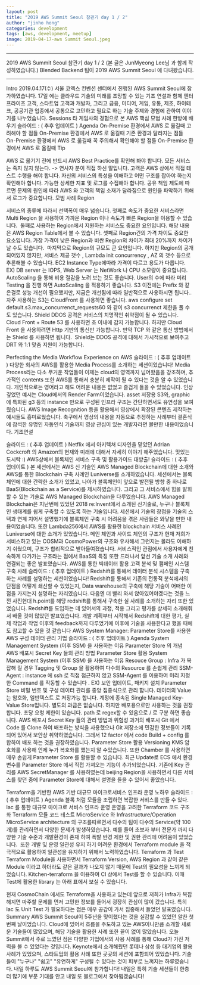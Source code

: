 ```yaml
---
layout: post
title: "2019 AWS Summit Seoul 참관기 day 1 / 2"
author: "jinho hong"
categories: development
tags: [aws, development, meetup]
image: 2019-04-17-aws Summit Seoul.jpeg
---
```


---

2019 AWS Summit Seoul 참관기 day 1 / 2
(본 글은 JunMyeong Lee님 과 함께 작성하였습니다.)
Blended Backend 팀이 2019 AWS Summit Seoul 에 다녀왔습니다.

---

Intro
2019.04.17(수) 서울 코엑스 컨벤션 센터에서 진행된 AWS Summit Seoul에 참가하였습니다. 17일 에는 클라우드 기술의 미래를 조망할 수 있는 기조 연설과 함께 엔터프라이즈 고객, 스타트업 고객과 개발자, 그리고 금융, 미디어, 게임, 유통, 제조, 하이테크, 공공기관 업종에서 공통으로 고민하고 필요로 하는 기술 주제와 경험에 관하여 이야기를 나누었습니다.
Sessions
타 게임사의 경험으로 본 AWS 핵심 모범 사례 한방에 배우기
슬라이드 : ( 추후 업데이트 )
Agenda
On-Premise 환경에서 AWS 로 옮길때 고려해야 할 점들
On-Premise 환경에서 AWS 로 옮길때 기존 환경과 달라지는 점들
On-Premise 환경에서 AWS 로 옮길때 꼭 주의해서 확인해야 할 점들
On-Premise 환경에서 AWS 로 옮길때 Tip

AWS 로 옮기기 전에
반드시 AWS Best Practice를 확인해 봐야 합니다.
모든 서비스는 죽지 않지 않는다. -> 연사자 분이 직접 하신 말입니다.
고객은 AWS 상에서 직접 테스트 수행을 해야 합니다.
자신의 서비스의 특성을 이해하고 어떤 구조를 잡아야 하는지 확인해야 합니다.
가능한 상세한 지표 및 로그를 수집해야 합니다. 공유 책임 제도에 따르면 문제의 원인에 따라 AWS 와 고객의 책임 소재가 달라짐으로 원인을 파악하기 위해서 로그가 중요합니다.
모범 사례
Region

서비스의 종류에 따라서 선택폭이 매우 넓습니다. 첫째로 속도가 중요한 서비스라면 Multi Region 을 사용하여 가까운 Region 이나 속도가 빠른 Region을 이용할 수 있습니다. 
둘째로 사용하는 Region에서 지원하는 서비스도 중요한 요인입니다. 해당 내용은 AWS Region Table에서 볼 수 있습니다.
셋째로 Region간의 가격 차이도 중요한 요소입니다. 가장 가격이 낮은 Region과 비싼 Region의 차이가 최대 20%까지 차이가 날 수도 있습니다. 
마지막으로 Region의 규모도 큰 요인입니다. 하지만 Region의 공개되어있지 않지만, 서비스 제공 갯수 , Lambda init concurrency , AZ 의 갯수 등으로 추론해볼 수 있습니다.
EC2
Instance Type에따라 가격이 다르고 용도가 다릅니다.
EX) DB server 는 IOPS, Web Server 는 NetWork 나 CPU 소모량이 중요합니다.
AutoScaling 을 통해 비용 절감을 노려 보는 것도 좋습니다. User의 수에 따라 미리 Testing 을 진행 하면 AutoScaling 을 적용하기 좋습니다.
S3
이전에는 Prefix 와 같은걸로 성능 개선이 필요했지만, 지금은 개선됨에 따라 일반적으로 사용하시면 됩니다.. 
자주 사용하는 S3는 CloudFront 를 사용하면 좋습니다.
aws configure set default.s3.max_concurrenct_requests60 와 같이 s3 concurrenct 제한을 풀 수도 있습니다.
Shield
DDOS 공격은 서비스의 치명적인 취약점이 될 수 있습니다. 
Cloud Front + Route 53 를 사용하면 초 이내에 감지 가능합니다.
하지만 Cloud Front 을 사용하려면 Http 기반의 통신만 가능합니다. 만약 TCP 와 같은 통신 방법에서는 Shield 를 사용하면 됩니다. 
Shield는 DDOS 공격에 대해서 가시적으로 보여주고 DRT 와 1:1 맞춤 지원이 가능합니다.

Perfecting the Media Workflow Experience on AWS
슬라이드 : ( 추후 업데이트 )
다양한 회사의 AWS를 활용한 Media Process를 소개하는 세션이었습니다! Media Process라는 다소 무거운 작업들이 이제는 cloud의 영역까지 넘어왔음을 강조하며, 추가적인 contents 또한 AWS를 통해서 충분히 제작이 될 수 있다는 것을 알 수 있었습니다. 개인적으로는 영어라고 해도 어려운 내용은 없었고 즐겁게 들을 수 있었습니다.
인상 깊었던 예시는 Cloud에서의 Render Farm이었습니다. asset 저장용 S3와, graphic에 특화된 g3 등의 instance 만으로 구성된 인프라 구조는 간단하면서도 유연성을 보여줬습니다. AWS Image Recognition 등을 활용해서 영상에서 확장된 콘텐츠 제작하는 예시들도 흥미로웠습니다. 축구에서 영상의 내용을 자동으로 추정하는 사례부터 결혼식에 참석한 유명인 자동인식 기술까지 영상 관심이 있는 개발자라면 볼만한 내용이었습니다.
기조연설

슬라이드 : ( 추후 업데이트 )
Netflix 에서 아키텍쳐 디자인을 맡았던 Adrian Cockcroft 의 Amazon의 현재와 미래에 대해서 자세히 이야기 해주었습니다.
맛있는 도시락 :)
AWS상에서 블록체인 서비스 구축 및 활용가이드 대방출!
슬라이드 : ( 추후 업데이트 )
본 세션에서는 AWS 신 기술인 AWS Managed Blockchain에 대한 소개와 AWS를 통한 Blockchain 구축 사례인 Luniverse를 소개하였습니다.
세션에서는 블록체인에 대한 간략한 소개가 있었고, 나아가 블록체인이 앞으로 발전될 방향 중 하나로 BaaS(Blockchain as a Service)를 제시하였습니다. 그리고 그 서비스에서 힘을 발휘할 수 있는 기술로 AWS Managed Blockchain을 다루었습니다.
AWS Managed Blockchain은 지난번에 있었던 2018 re:Invent에서 소개된 신기술로, 누구나 블록체인 생태계를 쉽게 구축할 수 있도록 하는 기술입니다. 세션에서 기술의 장점을 기술의 스택과 연계 지어서 설명했기에 블록체인 구축 시 어려움을 겪은 사람들은 와닿을 만한 내용이었습니다.
또한 Lambda256에서 AWS를 활용한 blockchain 서비스 사례인 Luniverse에 대한 소개가 있었습니다. 메인 체인과 사이드 체인의 구조가 현재 저희가 서비스하고 있는 COSM과 CosmoPower의 구조와 유사해서 그런지는 몰라도 이해하기 쉬웠으며, 구조가 합리적으로 받아들여졌습니다. 서비스적인 관점에서 사용자에게 친숙하게 다가가는 구조라는 점에서 BaaS의 특징 또한 드러나서 앞선 기술 소개 사례와 연결되는 좋은 발표였습니다.
AWS를 통한 빅데이터 활용 고객 분석 및 캠페인 시스템 구축 사례
슬라이드 : ( 추후 업데이트 )
Redshift를 통해서 데이터 분석 시스템을 구축하는 사례를 설명하는 세션이었습니다! Redshift를 통해서 기존의 전통적 분석에서의 단점을 어떻게 쇄신할 수 있었는지, Data warehouse의 구축에 해당 기술이 어떠한 이점을 가지는지 설명하는 자리였습니다.
다음엔 더 빨리 와서 앉아있어야겠다는 것을 느낀 사진현대 h.point를 해당 redshift를 통해서 구축한 실 사례를 소개하는 자리 또한 있었습니다. Redshift를 도입하는 데 있어서의 과정, 적용 그리고 평가를 상세히 소개해줘서 배울 것이 많았던 발표였습니다. 개발 계획부터 시작해서 Redshift에 대한 평가, 실제 작업과 작업 이후의 feedback까지 다루었기에 이후에 기술을 사용한다고 했을 때에도 참고할 수 있을 것 같습니다
AWS System Manager: Parameter Store를 사용한 AWS 구성 데이터 관리 기법
슬라이드 : ( 추후 업데이트 )
Agenda
System Management System (이후 SSM) 을 사용하는 이유
Parameter Store 의 개념
AWS 배포시 Secret Key 들의 관리 방법
Parameter Store 활용
System Management System (이후 SSM) 을 사용하는 이유
Resouce Group : Infra 가 복잡해 질 경우 Tagging 및 Group 을 활용하여 다수의 Resource 를 손쉽게 관리
SSM-Agent : instance 에 ssh 로 직접 접근하지 않고 SSM-Agent 를 이용하여 미리 지정한 Command 를 작동할 수 있습니다 .
EX) 보안 업데이트, 패키지 설치
Parameter Store
비밀 번호 및 구성 데이터 관리를 중앙 집중식으로 관리 합니다.
데이터의 Value 는 암호화, 일반텍스트 로 저장가능 합니다.
계정에 종속된 Single Managed Key-Value Store입니다.
별도의 과금은 없습니다. 하지만 배포용으로만 사용하는 것을 권장합니다. 초당 요청 제한이 있습니다.
path 로 regex할 수 있음으로 / 로 구분 하면 좋습니다.
AWS 배포시 Secret Key 들의 관리 방법과 위험성
과거의 배포시 Git 에서 Code 를 Clone 하여 배포하는 방식을 사용했으나 Git 저장소에 민감한 정보들이 기록 되어 있어서 보안상 취약하였습니다. 그래서 12 factor 에서 code Build + config 를 합하여 배포 하는 것을 권장하였습니다.
Parameter Store 활용
Versioning
KMS 암호화를 사용해 언제 누가 복호화를 했는지 알 수있습니다. 또한 Chamber 를 사용하면 매우 손쉽게 Parameter Store 를 활용할 수 있습니다.
최근 Update로 ECS 에서 환경변수를 Parameter Store 에서 직접 가져오는 기능이 추가되었습니다.
기존에 Key 관리를 AWS SecretManager 를 사용하였는데 beijing Region을 사용하면서 다른 서비스를 찾던 중에 Parameter Store에 대해서 설명을 들을 수 있어서 좋았습니다.

Terraform을 기반한 AWS 기반 대규모 마이크로서비스 인프라 운영 노하우
슬라이드 : ( 추후 업데이트 )
Agenda
블록 처럼 모듈을 조립하면 복잡한 서비스를 만들 수 있다.
Iac 를 통한 대규모 마이크로 서비스 인프라 운영
운영을 고려한 Terraform 코드 구조화
Terraform 모듈 코드 테스트
MicroService 와 Infrastructure/Operation
MicroService architecture 의 구조를따르면서 다수의 팀이 다수의 Service(약 100개)를 관리하면서 다양한 문제가 발생하였습니다. 예를 들어 초보자 부터 전문가 까지 다양한 기술 수준과 개발환경이 존재 하여 폭발 반경 제한 및 권한 관리에 어려움이 있었습니다. 
또한 개발 및 운영 일관성 유지 하기 어려운 환경에서 Terraform module 을 적극적으로 활용하여 일관성을 유지하기 위해서 노력하였습니다.
Terraform 과 Test
Terraform Module을 사용하면서 Terraform Version, AWS Region 과 같이 같은 Module 이라고 하더라도 같은 결과가 나오지 않기 때문에 Test의 필요성을 느끼게 되었습니다.
Kitchen-terraform 을 이용하여 CI 상에서 Test를 할 수 있습니다.
이때 Test에 활용한 library 는 아래 표에서 보실 수 있습니다.

현재 CosmoChain 에서도 Terraform을 사용하고 있는데 앞으로 저희가 Infra가 복잡해지면 마주할 문제를 먼저 고민한 정보를 들어서 굉장히 관심이 많이 갔습니다. 특히 Iac 도 Unit Test 가 필요하다는 점은 매우 공감이 가서 집중해서 들었던 발표였습니다.
Summary
AWS Summit Seoul이 5주년을 맞이했다는 것을 실감할 수 있었던 알찬 첫 번째 날이었습니다. Cloud에 있어서 흐름을 주도하고 있는 AWS이니만큼 소개할 새로운 기술들이 많았으며, 해당 기술을 활용한 사례 또한 끝이 없이 많았습니다.
오늘 Summit에서 주로 느꼈던 점은 다양한 기업에서의 사용 사례를 통해 Cloud가 가진 저력을 볼 수 있었다는 것입니다. Keynote에서 소개해줬던 롯데나 삼성 등 대기업의 활용 사례가 있었으며, 스타트업의 활용 사례 또한 곳곳의 세션에 포함되어 있었습니다. 기술들이 "누구나" "쉽고" "유연하게" 구성될 수 있다는 것이 피부로 느껴지는 하루였습니다.
내일 하루도 AWS Summit Seoul에 참가합니다! 내일은 특히 기술 세션들이 한층 더 많기에 부푼 기대를 안고 내일 또 블로그에서 찾아뵙겠습니다!
